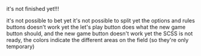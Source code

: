 it's not finished yet!!!

it's not possible to bet yet
it's not possible to split yet
the options and rules buttons doesn't work yet
the let's play button does what the new game button should, and the new game button doesn't work yet
the SCSS is not ready, the colors indicate the different areas on the field (so they're only temporary)
